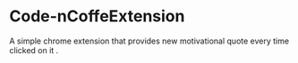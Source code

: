 # Code-nCoffeExtension
A simple chrome extension that provides new motivational quote every time clicked on it . 
